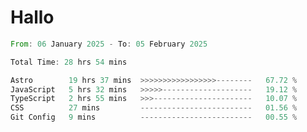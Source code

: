 # Hallo
<!--START_SECTION:waka-->

```rust
From: 06 January 2025 - To: 05 February 2025

Total Time: 28 hrs 54 mins

Astro        19 hrs 37 mins  >>>>>>>>>>>>>>>>>--------   67.72 %
JavaScript   5 hrs 32 mins   >>>>>--------------------   19.12 %
TypeScript   2 hrs 55 mins   >>>----------------------   10.07 %
CSS          27 mins         -------------------------   01.56 %
Git Config   9 mins          -------------------------   00.55 %
```

<!--END_SECTION:waka-->
